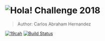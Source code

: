  # ![Hola!](https://hola.org/img/logo.png) Challenge 2018

> Author: Carlos Abraham Hernandez

[![19cah](https://19cah.com/badge.svg)](https://github.com/19cah)
[![Build Status](https://img.shields.io/travis/19cah/hola-challenge.svg?logo=travis)](https://travis-ci.org/19cah/hola-challenge)
